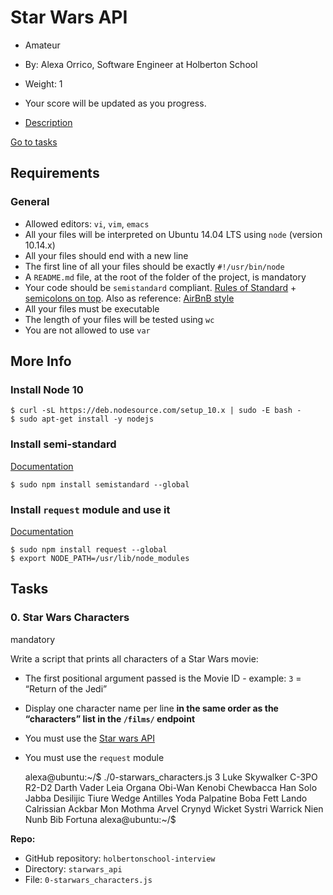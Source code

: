 Star Wars API
=============

*   Amateur
*   By: Alexa Orrico, Software Engineer at Holberton School
*   Weight: 1
*   Your score will be updated as you progress.

*   [Description](#description)

[Go to tasks](#)

Requirements
------------

### General

*   Allowed editors: `vi`, `vim`, `emacs`
*   All your files will be interpreted on Ubuntu 14.04 LTS using `node` (version 10.14.x)
*   All your files should end with a new line
*   The first line of all your files should be exactly `#!/usr/bin/node`
*   A `README.md` file, at the root of the folder of the project, is mandatory
*   Your code should be `semistandard` compliant. [Rules of Standard](/rltoken/a_-JUY7U-raFrkWWqUYnTg "Rules of Standard") + [semicolons on top](/rltoken/fVMR90inNe58a0NEksB4gQ "semicolons on top"). Also as reference: [AirBnB style](/rltoken/zaOEoMbNJXHqlH5YqNx4Kg "AirBnB style")
*   All your files must be executable
*   The length of your files will be tested using `wc`
*   You are not allowed to use `var`

More Info
---------

### Install Node 10

    $ curl -sL https://deb.nodesource.com/setup_10.x | sudo -E bash -
    $ sudo apt-get install -y nodejs


### Install semi-standard

[Documentation](/rltoken/fVMR90inNe58a0NEksB4gQ "Documentation")

    $ sudo npm install semistandard --global


### Install `request` module and use it

[Documentation](/rltoken/w9hNGjGRL6LR-FK9aE-Eqg "Documentation")

    $ sudo npm install request --global
    $ export NODE_PATH=/usr/lib/node_modules


Tasks
-----

### 0\. Star Wars Characters

mandatory

Write a script that prints all characters of a Star Wars movie:

*   The first positional argument passed is the Movie ID - example: `3` = “Return of the Jedi”
*   Display one character name per line **in the same order as the “characters” list in the `/films/` endpoint**
*   You must use the [Star wars API](/rltoken/JC6IIW1wGzUGbEWQdaPR9w "Star wars API")
*   You must use the `request` module

    alexa@ubuntu:~/$ ./0-starwars_characters.js 3
    Luke Skywalker
    C-3PO
    R2-D2
    Darth Vader
    Leia Organa
    Obi-Wan Kenobi
    Chewbacca
    Han Solo
    Jabba Desilijic Tiure
    Wedge Antilles
    Yoda
    Palpatine
    Boba Fett
    Lando Calrissian
    Ackbar
    Mon Mothma
    Arvel Crynyd
    Wicket Systri Warrick
    Nien Nunb
    Bib Fortuna
    alexa@ubuntu:~/$


**Repo:**

*   GitHub repository: `holbertonschool-interview`
*   Directory: `starwars_api`
*   File: `0-starwars_characters.js`
